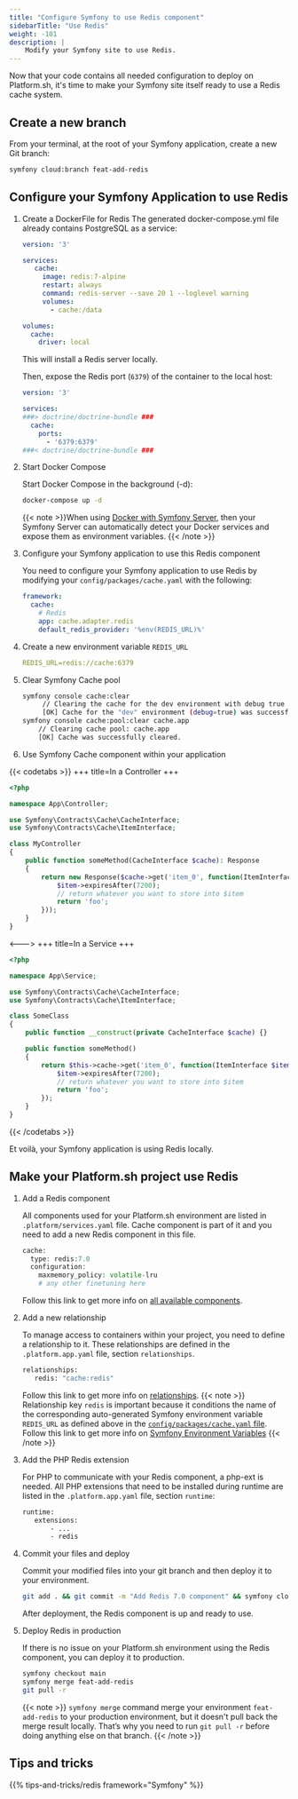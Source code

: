 ```yaml
---
title: "Configure Symfony to use Redis component"
sidebarTitle: "Use Redis"
weight: -101
description: |
    Modify your Symfony site to use Redis.
---
```


Now that your code contains all needed configuration to deploy on Platform.sh,
it's time to make your Symfony site itself ready to use a Redis cache system.


## Create a new branch
From your terminal, at the root of your Symfony application, create a new Git branch:

```bash
symfony cloud:branch feat-add-redis
```

## Configure your Symfony Application to use Redis

1. Create a DockerFile for Redis
   The generated docker-compose.yml file already contains PostgreSQL as a service:
   ```yaml
   version: '3'

   services:
      cache:
        image: redis:7-alpine
        restart: always
        command: redis-server --save 20 1 --loglevel warning
        volumes:
          - cache:/data

   volumes:
     cache:
       driver: local
   ```

   This will install a Redis server locally.

   Then, expose the Redis port (`6379`) of the container to the local host:

    ```yaml {location="./docker-compose.override.yml"}
    version: '3'

    services:
    ###> doctrine/doctrine-bundle ###
      cache:
        ports:
          - '6379:6379'
    ###< doctrine/doctrine-bundle ###
    ```

1. Start Docker Compose

   Start Docker Compose in the background (-d):
    ```bash
    docker-compose up -d
    ```

    {{< note >}}When using [Docker with Symfony Server](https://symfony.com/doc/current/setup/docker.html), then your Symfony Server can automatically detect your Docker services and expose them as environment variables. {{< /note >}}

1. Configure your Symfony application to use this Redis component

   You need to configure your Symfony application to use Redis by modifying your `config/packages/cache.yaml` with the following:

    ```yaml {location="config/packages/cache.yaml"}
    framework:
      cache:
        # Redis
        app: cache.adapter.redis
        default_redis_provider: '%env(REDIS_URL)%'
    ```
1. Create a new environment variable `REDIS_URL`
    ```yaml
    REDIS_URL=redis://cache:6379
    ```

1. Clear Symfony Cache pool
    ```bash
    symfony console cache:clear
         // Clearing the cache for the dev environment with debug true
         [OK] Cache for the "dev" environment (debug=true) was successfully cleared.
    symfony console cache:pool:clear cache.app
        // Clearing cache pool: cache.app
        [OK] Cache was successfully cleared.
    ```

6. Use Symfony Cache component within your application


{{< codetabs >}}
+++
title=In a Controller
+++
```php {location="src/Controller/MyController.php"}
<?php

namespace App\Controller;

use Symfony\Contracts\Cache\CacheInterface;
use Symfony\Contracts\Cache\ItemInterface;

class MyController
{
    public function someMethod(CacheInterface $cache): Response
    {
        return new Response($cache->get('item_0', function(ItemInterface $item) {
            $item->expiresAfter(7200);
            // return whatever you want to store into $item
            return 'foo';
        }));
    }
}
```
<--->
+++
title=In a Service
+++
```php {location="src/Service/SomeClass.php"}
<?php

namespace App\Service;

use Symfony\Contracts\Cache\CacheInterface;
use Symfony\Contracts\Cache\ItemInterface;

class SomeClass
{
    public function __construct(private CacheInterface $cache) {}

    public function someMethod()
    {
        return $this->cache->get('item_0', function(ItemInterface $item) {
            $item->expiresAfter(7200);
            // return whatever you want to store into $item
            return 'foo';
        });
    }
}
```
{{< /codetabs >}}

Et voilà, your Symfony application is using Redis locally.

## Make your Platform.sh project use Redis

1. Add a Redis component

   All components used for your Platform.sh environment are listed in `.platform/services.yaml` file.
   Cache component is part of it and you need to add a new Redis component in this file.
    ```php {location=".platform/services.yaml"}
    cache:
      type: redis:7.0
      configuration:
        maxmemory_policy: volatile-lru
        # any other finetuning here
    ```

   Follow this link to get more info on [all available components](../../../add-services#available-services).

1. Add a new relationship

   To manage access to containers within your project, you need to define a relationship to it.
   These relationships are defined in the `.platform.app.yaml` file, section `relationships`.

   ```bash
   relationships:
      redis: "cache:redis"
   ```

   Follow this link to get more info on [relationships](../../../create-apps/app-reference.html#relationships).
   {{< note >}}
   Relationship key ``redis`` is important because it conditions the name of the corresponding auto-generated Symfony environment variable `REDIS_URL` as defined above in the [`config/packages/cache.yaml` file](#configure-your-symfony-application-to-use-redis).</br>
   Follow this link to get more info on [Symfony Environment Variables](./environment-variables.md#redis)
   {{< /note >}}

1. Add the PHP Redis extension

   For PHP to communicate with your Redis component, a php-ext is needed.
   All PHP extensions that need to be installed during runtime are listed in the `.platform.app.yaml` file, section `runtime`:

   ```bash {location=".platform.app.yaml"}
   runtime:
      extensions:
          - ...
          - redis
   ```

7. Commit your files and deploy

    Commit your modified files into your git branch and then deploy it to your environment.
    ```bash
    git add . && git commit -m "Add Redis 7.0 component" && symfony cloud:deploy
    ```
    After deployment, the Redis component is up and ready to use.

8. Deploy Redis in production

    If there is no issue on your Platform.sh environment using the Redis component, you can deploy it to production.
    ```bash
    symfony checkout main
    symfony merge feat-add-redis
    git pull -r
   ```

   {{< note >}}
   `symfony merge` command merge your environment `feat-add-redis` to your production environment, but it doesn't pull back the merge result locally. That’s why you need to run `git pull -r` before doing anything else on that branch.
   {{< /note >}}


## Tips and tricks

{{% tips-and-tricks/redis framework="Symfony" %}}
